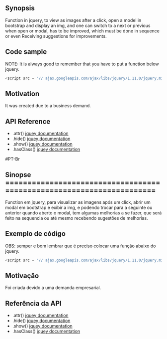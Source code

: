 ## Synopsis

Function in jquery, to view as images after a click, open a model in bootstrap and display an img, and one can switch to a next or previous when open or modal, has to be improved, which must be done in sequence or even Receiving suggestions for improvements.

## Code sample

NOTE: It is always good to remember that you have to put a function below jquery.

```javascript
<script src = "// ajax.googleapis.com/ajax/libs/jquery/1.11.0/jquery.min.js"> </script>
```

## Motivation

It was created due to a business demand.


## API Reference

* .attr()
	[jquey documentation](https://api.jquery.com/attr/)
* .hide()
	[jquey documentation](https://api.jquery.com/hide)
* .show()
	[jquey documentation](https://api.jquery.com/show)
* .hasClass()
	[jquey documentation](https://api.jquery.com/hasClass)


#PT-Br

## Sinopse ===================================================================== ###

Function em jquery, para visualizar as imagens após um click, abrir um modal em bootstrap e exibir a img, e podendo trocar para a seguinte ou anterior quando aberto o modal, tem algumas melhorias a se fazer, que será feito na sequencia ou até mesmo recebendo sugestões de melhorias.

## Exemplo de código

OBS: semper e bom lembrar que é preciso colocar uma função abaixo do jquery.

```javascript
<script src = "// ajax.googleapis.com/ajax/libs/jquery/1.11.0/jquery.min.js"> </script>
```

## Motivação

Foi criada devido a uma demanda empresarial.


## Referência da API

* .attr()
	[jquey documentation](https://api.jquery.com/attr/)
* .hide()
	[jquey documentation](https://api.jquery.com/hide)
* .show()
	[jquey documentation](https://api.jquery.com/show)
* .hasClass()
	[jquey documentation](https://api.jquery.com/hasClass)